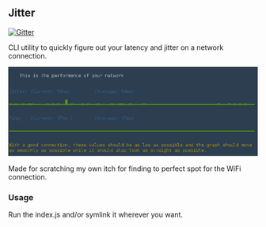 ## Jitter

[![Gitter](https://badges.gitter.im/Join%20Chat.svg)](https://gitter.im/VictorBjelkholm/Jitter?utm_source=badge&utm_medium=badge&utm_campaign=pr-badge&utm_content=badge)

CLI utility to quickly figure out your latency and jitter on a network connection.

![](https://raw.githubusercontent.com/VictorBjelkholm/Jitter/master/screenshot.gif)

Made for scratching my own itch for finding to perfect spot for the WiFi connection.


### Usage

Run the index.js and/or symlink it wherever you want.
